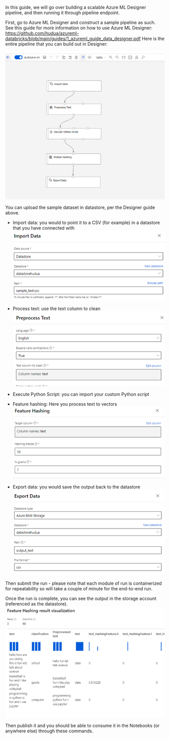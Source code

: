 In this guide, we will go over building a scalable Azure ML Designer pipeline, and then running it through pipeline endpoint.

First, go to Azure ML Designer and construct a sample pipeline as such. See this guide for more information on how to use Azure ML Designer: https://github.com/hudua/azureml-databricks/blob/main/guides/1_azureml_guide_data_designer.pdf Here is the entire pipeline that you can build out in Designer:

![alt text](/guides/images/pipeline1.PNG)

You can upload the sample dataset in datastore, per the Designer guide above.

* Import data: you would to point it to a CSV (for example) in a datastore that you have connected with
![alt text](/guides/images/pipeline2.PNG)


* Process text: use the text column to clean
![alt text](/guides/images/pipeline3.PNG)


* Execute Python Script: you can import your custom Python script

* Feature hashing: Here you process text to vectors
![alt text](/guides/images/pipeline4.PNG)


* Export data: you would save the output back to the datastore
![alt text](/guides/images/pipeline5.PNG)


Then submit the run - please note that each module of run is containerized for repeatability so will take a couple of minute for the end-to-end run.

Once the run is complete, you can see the output in the storage account (referenced as the datastore).
![alt text](/guides/images/pipeline6.PNG)

Then publish it and you should be able to consume it in the Notebooks (or anywhere else) through these commands.


